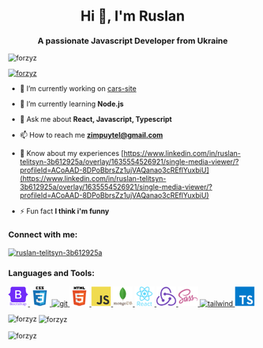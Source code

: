 <h1 align="center">Hi 👋, I'm Ruslan</h1>
<h3 align="center">A passionate Javascript Developer from Ukraine</h3>

<p align="left"> <img src="https://komarev.com/ghpvc/?username=forzyz&label=Profile%20views&color=0e75b6&style=flat" alt="forzyz" /> </p>

<p align="left"> <a href="https://github.com/ryo-ma/github-profile-trophy"><img src="https://github-profile-trophy.vercel.app/?username=forzyz" alt="forzyz" /></a> </p>

- 🔭 I’m currently working on [cars-site](https://github.com/forzyz/cars-site)

- 🌱 I’m currently learning **Node.js**

- 💬 Ask me about **React, Javascript, Typescript**

- 📫 How to reach me **zimpuytel@gmail.com**

- 📄 Know about my experiences [https://www.linkedin.com/in/ruslan-telitsyn-3b612925a/overlay/1635554526921/single-media-viewer/?profileId=ACoAAD-8DPoBbrsZz1ujVAQanao3cREflYuxbiU](https://www.linkedin.com/in/ruslan-telitsyn-3b612925a/overlay/1635554526921/single-media-viewer/?profileId=ACoAAD-8DPoBbrsZz1ujVAQanao3cREflYuxbiU)

- ⚡ Fun fact **I think i'm funny**

<h3 align="left">Connect with me:</h3>
<p align="left">
<a href="https://linkedin.com/in/ruslan-telitsyn-3b612925a" target="blank"><img align="center" src="https://raw.githubusercontent.com/rahuldkjain/github-profile-readme-generator/master/src/images/icons/Social/linked-in-alt.svg" alt="ruslan-telitsyn-3b612925a" height="30" width="40" /></a>
</p>

<h3 align="left">Languages and Tools:</h3>
<p align="left"> <a href="https://getbootstrap.com" target="_blank" rel="noreferrer"> <img src="https://raw.githubusercontent.com/devicons/devicon/master/icons/bootstrap/bootstrap-plain-wordmark.svg" alt="bootstrap" width="40" height="40"/> </a> <a href="https://www.w3schools.com/css/" target="_blank" rel="noreferrer"> <img src="https://raw.githubusercontent.com/devicons/devicon/master/icons/css3/css3-original-wordmark.svg" alt="css3" width="40" height="40"/> </a> <a href="https://git-scm.com/" target="_blank" rel="noreferrer"> <img src="https://www.vectorlogo.zone/logos/git-scm/git-scm-icon.svg" alt="git" width="40" height="40"/> </a> <a href="https://www.w3.org/html/" target="_blank" rel="noreferrer"> <img src="https://raw.githubusercontent.com/devicons/devicon/master/icons/html5/html5-original-wordmark.svg" alt="html5" width="40" height="40"/> </a> <a href="https://developer.mozilla.org/en-US/docs/Web/JavaScript" target="_blank" rel="noreferrer"> <img src="https://raw.githubusercontent.com/devicons/devicon/master/icons/javascript/javascript-original.svg" alt="javascript" width="40" height="40"/> </a> <a href="https://www.mongodb.com/" target="_blank" rel="noreferrer"> <img src="https://raw.githubusercontent.com/devicons/devicon/master/icons/mongodb/mongodb-original-wordmark.svg" alt="mongodb" width="40" height="40"/> </a> <a href="https://reactjs.org/" target="_blank" rel="noreferrer"> <img src="https://raw.githubusercontent.com/devicons/devicon/master/icons/react/react-original-wordmark.svg" alt="react" width="40" height="40"/> </a> <a href="https://redux.js.org" target="_blank" rel="noreferrer"> <img src="https://raw.githubusercontent.com/devicons/devicon/master/icons/redux/redux-original.svg" alt="redux" width="40" height="40"/> </a> <a href="https://sass-lang.com" target="_blank" rel="noreferrer"> <img src="https://raw.githubusercontent.com/devicons/devicon/master/icons/sass/sass-original.svg" alt="sass" width="40" height="40"/> </a> <a href="https://tailwindcss.com/" target="_blank" rel="noreferrer"> <img src="https://www.vectorlogo.zone/logos/tailwindcss/tailwindcss-icon.svg" alt="tailwind" width="40" height="40"/> </a> <a href="https://www.typescriptlang.org/" target="_blank" rel="noreferrer"> <img src="https://raw.githubusercontent.com/devicons/devicon/master/icons/typescript/typescript-original.svg" alt="typescript" width="40" height="40"/> </a> </p>

<p><img align="left" src="https://github-readme-stats.vercel.app/api/top-langs?username=forzyz&show_icons=true&locale=en&layout=compact" alt="forzyz" /></p>

<p>&nbsp;<img align="center" src="https://github-readme-stats.vercel.app/api?username=forzyz&show_icons=true&locale=en" alt="forzyz" /></p>

<p><img align="center" src="https://github-readme-streak-stats.herokuapp.com/?user=forzyz&" alt="forzyz" /></p>

